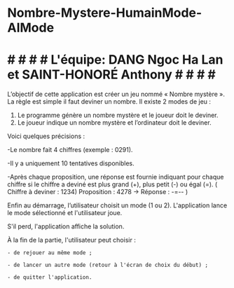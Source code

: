 # Nombre-Mystere-HumainMode-AIMode

# # # # # L'équipe: DANG Ngoc Ha Lan et SAINT-HONORÉ Anthony # # # # # 


L’objectif de cette application est créer un jeu nommé « Nombre mystère ». La règle est simple il faut deviner un 
nombre. Il existe 2 modes de jeu :
1) Le programme génère un nombre mystère et le joueur doit le deviner.
2) Le joueur indique un nombre mystère et l’ordinateur doit le deviner.

  Voici quelques précisions :
       
  -Le nombre fait 4 chiffres (exemple : 0291).

  -Il y a uniquement 10 tentatives disponibles.

  -Après chaque proposition, une réponse est fournie indiquant pour chaque chiffre si le chiffre a deviné est plus grand (+), plus petit (-) ou égal (=). ( Chiffre à deviner : 1234) Proposition : 4278 -> Réponse : -=-- )
  
Enfin au démarrage, l’utilisateur choisit un mode (1 ou 2). L'application lance le mode sélectionné et l'utilisateur joue. 

S'il perd, l'application affiche la solution.

À la fin de la partie, l'utilisateur peut choisir :

    - de rejouer au même mode ;

    - de lancer un autre mode (retour à l'écran de choix du début) ;

    - de quitter l'application.
